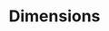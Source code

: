---
bigquery: https://console.cloud.google.com/bigquery?p=covid-19-dimensions-ai&page=table&d=data&t=publications
contributors: Digital Science, https://www.digital-science.com/
cost: Free for personal, non-commercial use.
description: Dimensions contains more than 100 million publications, ranging from
  articles published in scholarly journals, books and book chapters, to preprints
  and conference proceedings. All publications are contextualized with linked data
  sets, funding, publications, patents, clinical trials, and policy documents. You
  can also view associated categories, funders, institutions, and researcher profiles.
documentation: https://docs.dimensions.ai/bigquery/index.html
last_edit: 04/10/2022, 19:53:05
location: https://www.dimensions.ai/products/free/
maintained_by: Digital Science, https://www.digital-science.com/
schema_fields:
- address
- categories
- repository_url
- description
- brief_title
- eisbn
- category_uoa
- funding_chf
- cited_by_ids
- priority_year
- language
- grant_number
- associated_publication_doi
- kind
- ipcr
- funder_org_cities
- embargo_date
- aliases
- relationships
- research_org_state_codes
- publisher
- open_access_categories_v2
- linkout
- original_title
- category_icrp_ct
- original_abstract
- filing_year
- category_icrp_cso
- repository_id
- links
- associated_publication_id
- clinical_trial_ids
- source_id
- established
- altmetrics
- interventions
- email_address
- category_hra
- acronym
- category_hrcs_hc
- title
- funding_usd
- application_number
- conditions
- editors
- granted_year
- legal_events
- family_members_ids
- category_sdg
- gender
- isbn
- supporting_grant_ids
- current_assignee_countries
- jurisdiction
- foa_number
- patent_ids
- expiration_year
- active_years
- subtitles
- open_access_categories
- category_hrcs_rac
- researcher_ids
- category_bra
- date_modified
- funding_cny
- publication_ids
- date_inserted
- metrics
- funding_jpy
- acknowledgements
- funding_amount
- inventor_names
- assignee_countries
- type
- phase
- priority_date
- citations
- funding_aud
- family_count
- current_assignee_orgs
- end_year
- repository_name
- id
- license
- associated_publication_arxiv_id
- funding_cad
- family_id
- name
- acronyms
- resulting_publication_doi
- current_assignee
- research_org_countries
- year
- research_org_city_names
- registry
- volume
- authors
- types
- organisation_details
- category_rcdc
- assignee_orgs
- associated_grant_ids
- investigators
- arxiv_id
- category_for
- doi
- date_online
- book_title
- cpc
- reference_ids
- parent_id
- start_year
- funder_org
- mesh_terms
- journal
- citations_count
- funding_currency
- funder_org_acronyms
- original_assignee_orgs
- expiration_date
- pages
- mesh_headings
- original_assignee_countries
- journal_lists
- funding_eur
- funding_nzd
- issue
- research_org_country_names
- date_print
- citation_string
- concepts
- research_org_state_names
- funder_org_state_codes
- external_ids
- publication_year
- funder_org_countries
- status
- publication_date
- conference
- funder_countries
- end_date
- pmid
- date_normal
- funding_gbp
- research_orgs
- funder_orgs
- filing_date
- legal_status
- abstract
- filing_status
- book_series_title
- research_org_cities
- funding_details
- start_date
- associated_publication_pmid
- granted_date
- resulting_publication_ids
- proceedings_title
- original_assignee
- created_date
- date
- labels
- date_imported_gbq
- pmcid
- wikipedia_url
shortname: dimensions
tags:
- scholarly literature
- patents
- funding
- clinical trials
- academic profiles
terms_of_use: 'Use of both the Dimensions COVID-19 dataset and full Dimensions dataset
  are subject to the Dimensions Terms of use: https://www.dimensions.ai/policies-terms-legal '
title: Dimensions
uuid: dcff88bd-fe6b-4fdb-8159-809bf9d7bc1c
---